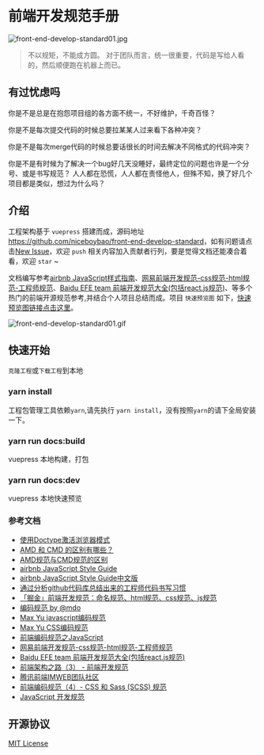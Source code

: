 # 前端开发规范手册

![front-end-develop-standard01.jpg](./docs/images/front-end-develop-standard01.jpg)

> 不以规矩，不能成方圆。 对于团队而言，统一很重要，代码是写给人看的，然后顺便跑在机器上而已。

## 有过忧虑吗

你是不是总是在抱怨项目组的各方面不统一，不好维护，千奇百怪？

你是不是每次提交代码的时候总要拉某某人过来看下各种冲突？

你是不是每次merge代码的时候总要话很长的时间去解决不同格式的代码冲突？

你是不是有时候为了解决一个bug好几天没睡好，最终定位的问题也许是一个分号、或是书写规范？ 人人都在恐慌，人人都在责怪他人，但殊不知，换了好几个项目都是类似，想过为什么吗？

## 介绍

工程架构基于 `vuepress` 搭建而成，源码地址<https://github.com/niceboybao/front-end-develop-standard>，如有问题请点击[New Issue](https://github.com/niceboybao/front-end-develop-standard/issues)，欢迎 `push` 相关内容加入贡献者行列，要是觉得文档还能凑合着看，欢迎 `star` ~

文档编写参考[airbnb JavaScript样式指南](https://github.com/airbnb/javascript)、[网易前端开发规范-css规范-html规范-工程师规范](http://nec.netease.com/standard)、[Baidu EFE team 前端开发规范大全(包括react.js规范)](https://github.com/ecomfe/spec)、等多个热门的前端开源规范参考,并结合个人项目总结而成。项目 `快速预览图` 如下，[快速预览图链接点击这里](https://wiki.niceboybao.com/front-end-develop-standard/)。

![front-end-develop-standard01.gif](./docs/images/front-end-develop-standard01.gif)

## 快速开始

`克隆工程`或`下载工程`到本地

### yarn install

工程包管理工具依赖`yarn`,请先执行 `yarn install`，没有按照`yarn`的请下全局安装一下。

### yarn run docs:build

vuepress 本地构建，打包

### yarn run docs:dev

vuepress 本地快速预览

### 参考文档

- [使用Doctype激活浏览器模式](https://hsivonen.fi/doctype/)
- [AMD 和 CMD 的区别有哪些？](https://www.zhihu.com/question/20351507)
- [AMD规范与CMD规范的区别](http://www.cnblogs.com/tugenhua0707/p/3507957.html)
- [airbnb JavaScript Style Guide](https://github.com/airbnb/javascript)
- [airbnb JavaScript Style Guide中文版](https://github.com/yuche/javascript)
- [通过分析github代码库总结出来的工程师代码书写习惯](http://alloyteam.github.io/CodeGuide/#js-indentation)
- [「掘金」前端开发规范：命名规范、html规范、css规范、js规范](https://juejin.im/post/592d4a5b0ce463006b43b6da)
- [编码规范 by @mdo](https://codeguide.bootcss.com/)
- [Max Yu javascript编码规范](http://yuwenhui.github.io/2013/09/13/Javascript-syntax/)
- [Max Yu CSS编码规范](http://yuwenhui.github.io/2013/09/13/css-syntax/)
- [前端编码规范之JavaScript](http://www.cnblogs.com/hustskyking/p/javascript-spec.html)
- [网易前端开发规范-css规范-html规范-工程师规范](http://nec.netease.com/standard)
- [Baidu EFE team 前端开发规范大全(包括react.js规范)](https://github.com/ecomfe/spec)
- [前端架构之路（3） - 前端开发规范](https://segmentfault.com/a/1190000015297522)
- [腾讯前端IMWEB团队社区](http://imweb.github.io/rule/)
- [前端编码规范（4）- CSS 和 Sass (SCSS) 规范](https://www.html.cn/archives/5505)
- [JavaScript 开发规范](http://www.cnblogs.com/polk6/p/4660195.html)

## 开源协议

[MIT License](https://github.com/niceboybao/front-end-develop-standard/blob/master/LICENSE)
